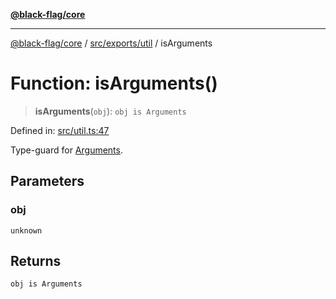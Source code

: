 [**@black-flag/core**](../../../../README.md)

***

[@black-flag/core](../../../../README.md) / [src/exports/util](../README.md) / isArguments

# Function: isArguments()

> **isArguments**(`obj`): `obj is Arguments`

Defined in: [src/util.ts:47](https://github.com/Xunnamius/black-flag/blob/10cd0ebc0304d033218ec4dffba0c41cb2e85ff6/src/util.ts#L47)

Type-guard for [Arguments](../../type-aliases/Arguments.md).

## Parameters

### obj

`unknown`

## Returns

`obj is Arguments`
